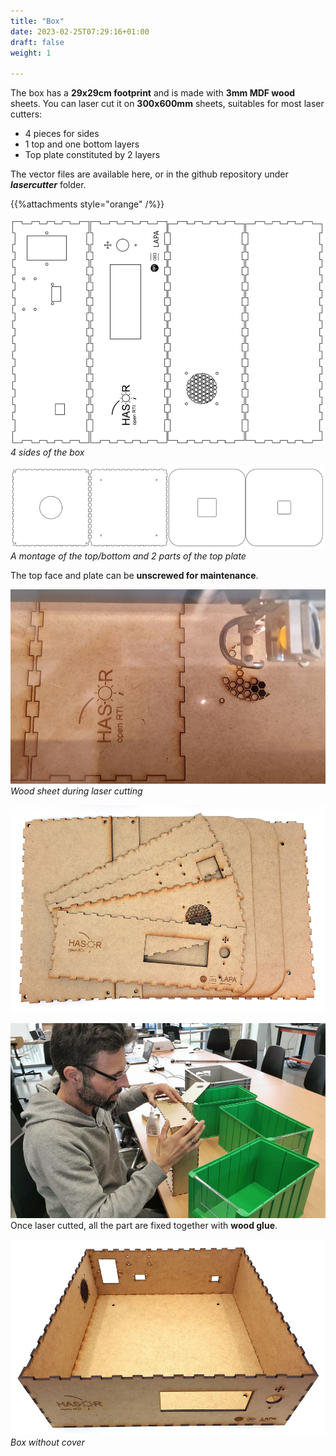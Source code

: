 ```yaml
---
title: "Box"
date: 2023-02-25T07:29:16+01:00
draft: false
weight: 1

---
```



The box has a **29x29cm footprint** and is made with **3mm MDF wood** sheets. You can laser cut it on **300x600mm** sheets, suitables for most laser cutters:

- 4 pieces for sides
- 1 top and one bottom layers
- Top plate constituted by 2 layers

The vector files are available here, or in the github repository under ***lasercutter*** folder.

{{%attachments style="orange" /%}}

![image](02_23_23_14_50_30-r.jpg)
*4 sides of the box*

![image](02_23_23_14_57_47-r.jpg)
*A montage of the top/bottom and 2 parts of the top plate*

The top face and plate can be **unscrewed for maintenance**.

![image](20230223_120029_v2.jpg)
*Wood sheet during laser cutting*

![image](20230224_151830_v2.jpg)

![image](IMG_20230224_161503-r.jpg)
Once laser cutted, all the part are fixed together with **wood glue**.


![image](20230224_163429_v2.jpg)
*Box without cover*







